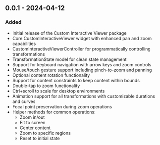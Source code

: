 ## 0.0.1 - 2024-04-12

### Added
- Initial release of the Custom Interactive Viewer package
- Core CustomInteractiveViewer widget with enhanced pan and zoom capabilities
- CustomInteractiveViewerController for programmatically controlling transformations
- TransformationState model for clean state management
- Support for keyboard navigation with arrow keys and zoom controls
- Mouse/touch gesture support including pinch-to-zoom and panning
- Optional content rotation functionality
- Support for content constraints to keep content within bounds
- Double-tap to zoom functionality
- Ctrl+scroll to scale for desktop environments
- Animation support for all transformations with customizable durations and curves
- Focal point preservation during zoom operations
- Helper methods for common operations:
  - Zoom in/out
  - Fit to screen
  - Center content
  - Zoom to specific regions
  - Reset to initial state
